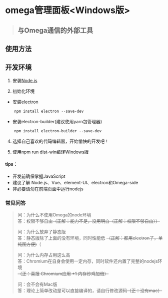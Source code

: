 # omega管理面板<Windows版>
> ## 与Omega通信的外部工具

## 使用方法


## 开发环境
1. 安装[Node.js](https://nodejs.org/zh-cn/)

2. 初始化环境
- 安装electron
```	powershell
	npm install electron --save-dev
```
- 安装electron-builder(建议使用yarn包管理器)
```	powershell
	npm install electron-builder --save-dev
```

4. 选择自己喜欢的代码编辑器，开始愉快的开发吧！

5. 使用npm run dist-win编译Windows版

#### tips：
- 开发前确保掌握JavaScript
- 建议了解 Node.js、Vue、element-UI、electron和Omega-side
- 非必要请勿在前端页面中运行nodejs

### 常见问答
> 问：为什么不使用Omega的node环境		
> 答：权限不够自由~~（正解：能力不足，没用明白（正解：权限不够自由））~~
>
> 问：为什么放弃了静态版		
> 答：静态版除了上面的没有环境，同时性能低 ~~（正解：都用electron了，单纯图方便)~~（
>
> 问：为什么内存占用这么高		
> 答：Chromium在自身会使用一定内存，同时软件还内置了完整的nodejs环境		
>  ~~（正：喜报 Chromium应用 +1 内存炒鸡加倍）~~		
>
> 问：会不会有Mac版		
> 答：理论上简单改动是可以直接编译的，请自行修改源码~~（正：没有mac）~~


